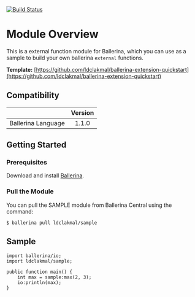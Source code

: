 [![Build Status](https://api.travis-ci.com/ldclakmal/ballerina-extension-quickstart.svg?branch=master)](https://travis-ci.com/ldclakmal/ballerina-extension-quickstart)

# Module Overview

This is a external function module for Ballerina, which you can use as a sample to build your own ballerina `external` functions.

**Template:** [https://github.com/ldclakmal/ballerina-extension-quickstart](https://github.com/ldclakmal/ballerina-extension-quickstart)

## Compatibility

|                      |           Version           |
|:--------------------:|:---------------------------:|
| Ballerina Language   |            1.1.0            |

## Getting Started

### Prerequisites

Download and install [Ballerina](https://ballerina.io/downloads/).

### Pull the Module

You can pull the SAMPLE module from Ballerina Central using the command:
```shell script
$ ballerina pull ldclakmal/sample
```

## Sample

```ballerina
import ballerina/io;
import ldclakmal/sample;

public function main() {
    int max = sample:max(2, 3);
    io:println(max);
}
```

